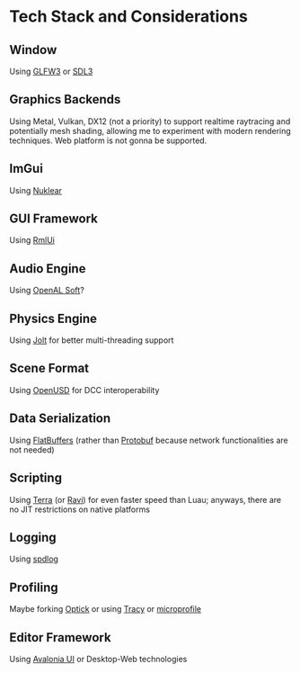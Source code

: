 # Tech Stack and Considerations

## Window
Using [GLFW3](https://github.com/glfw/glfw) or [SDL3](https://github.com/libsdl-org/SDL)

## Graphics Backends
Using Metal, Vulkan, DX12 (not a priority) to support realtime raytracing and potentially mesh shading, allowing me to experiment with modern rendering techniques. Web platform is not gonna be supported.

## ImGui
Using [Nuklear](https://github.com/Immediate-Mode-UI/Nuklear)

## GUI Framework
Using [RmlUi](https://github.com/mikke89/RmlUi)

## Audio Engine
Using [OpenAL Soft](https://github.com/kcat/openal-soft)?

## Physics Engine
Using [Jolt](https://github.com/jrouwe/JoltPhysics) for better multi-threading support

## Scene Format
Using [OpenUSD](https://github.com/PixarAnimationStudios/OpenUSD) for DCC interoperability

## Data Serialization
Using [FlatBuffers](https://github.com/google/flatbuffers) (rather than [Protobuf](https://github.com/protocolbuffers/protobuf) because network functionalities are not needed)

## Scripting
Using [Terra](https://github.com/terralang/terra) (or [Ravi](https://github.com/dibyendumajumdar/ravi)) for even faster speed than Luau; anyways, there are no JIT restrictions on native platforms

## Logging
Using [spdlog](https://github.com/gabime/spdlog)

## Profiling
Maybe forking [Optick](https://github.com/bombomby/optick) or using [Tracy](https://github.com/wolfpld/tracy) or [microprofile](https://github.com/jonasmr/microprofile)

## Editor Framework
Using [Avalonia UI](https://github.com/AvaloniaUI/Avalonia) or Desktop-Web technologies